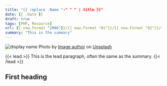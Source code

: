 ```yaml
---
title: "{{ replace .Name "-" " " | title }}"
date: {{ .Date }}
draft: true
tags: [PHP, Resource]
url: {{ now.Format "2006"}}/{{ now.Format "01"}}/{{ now.Format "02"}}/{{ .Name }}
summary: "This is the summary"
---
```


![display name](images/image-unsplash.jpg "Title")
Photo
by [Image author](https://unsplash.com/@<Image-author>?utm_source=unsplash&utm_medium=referral&utm_content=creditCopyText)
on [Unsplash](https://unsplash.com/s/photos/security?utm_source=unsplash&utm_medium=referral&utm_content=creditCopyText)

{{< lead >}}
This is the lead paragraph, often the same as the summary.
{{< /lead >}}

## First heading
